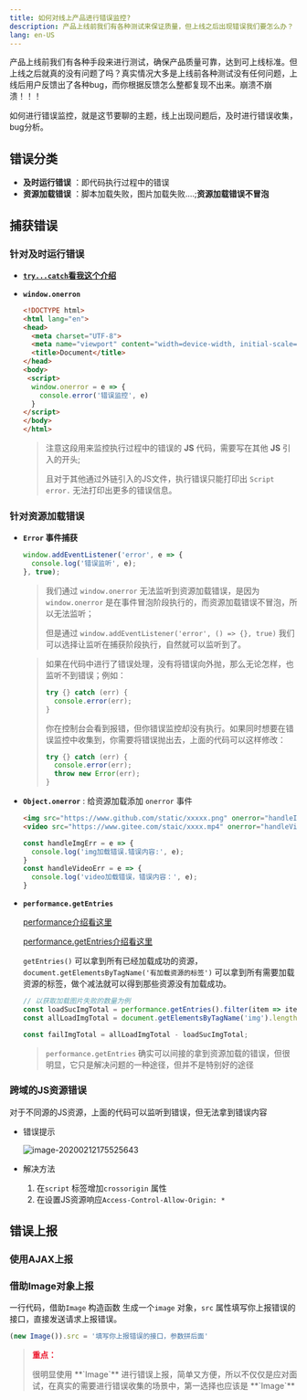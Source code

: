 ```yaml
---
title: 如何对线上产品进行错误监控?
description: 产品上线前我们有各种测试来保证质量，但上线之后出现错误我们要怎么办？
lang: en-US
---
```


产品上线前我们有各种手段来进行测试，确保产品质量可靠，达到可上线标准。但上线之后就真的没有问题了吗？真实情况大多是上线前各种测试没有任何问题，上线后用户反馈出了各种bug，而你根据反馈怎么整都复现不出来。崩溃不崩溃！！！

如何进行错误监控，就是这节要聊的主题，线上出现问题后，及时进行错误收集，bug分析。

## 错误分类

- **及时运行错误** ：即代码执行过程中的错误
- **资源加载错误** ：脚本加载失败，图片加载失败....;**资源加载错误不冒泡**

## 捕获错误

### 针对及时运行错误

- **[`try...catch`看我这个介绍](../es2015/语句和声明.html#try-catch)**

- **`window.onerron`**

  ```html
  <!DOCTYPE html>
  <html lang="en">
  <head>
    <meta charset="UTF-8">
    <meta name="viewport" content="width=device-width, initial-scale=1.0">
    <title>Document</title>
  </head>
  <body>
   <script>
    window.onerror = e => {
      console.error('错误监控', e)
    }
  </script>
  </body>
  </html>
  ```

  > 注意这段用来监控执行过程中的错误的 **JS** 代码，需要写在其他 **JS** 引入的开头;
  >
  > 且对于其他通过外链引入的JS文件，执行错误只能打印出 `Script error.` 无法打印出更多的错误信息。 

### 针对资源加载错误

- **`Error` 事件捕获**

  ```js
  window.addEventListener('error', e => {
    console.log('错误监听', e);
  }, true);
  ```

  > 我们通过 `window.onerror` 无法监听到资源加载错误，是因为 `window.onerror` 是在事件冒泡阶段执行的，而资源加载错误不冒泡，所以无法监听；
  >
  > 但是通过 `window.addEventListener('error', () => {}, true)` 我们可以选择让监听在捕获阶段执行，自然就可以监听到了。

  > 如果在代码中进行了错误处理，没有将错误向外抛，那么无论怎样，也监听不到错误；例如：
  >
  > ```js
  > try {} catch (err) {
  >   console.error(err);
  > }
  > ```
  >
  > 你在控制台会看到报错，但你错误监控却没有执行。如果同时想要在错误监控中收集到，你需要将错误抛出去，上面的代码可以这样修改：
  >
  > ```js
  > try {} catch (err) {
  >   console.error(err);
  >   throw new Error(err);
  > }
  > ```

- **`Object.onerror`** : 给资源加载添加 `onerror` 事件

  ```html
  <img src="https://www.github.com/static/xxxxx.png" onerror="handleImgErr()" alt="" srcset="">
  <video src="https://www.gitee.com/staic/xxxx.mp4" onerror="handleVideoErr()"></video>
  ```

  ```js
  const handleImgErr = e => {
    console.log('img加载错误.错误内容:', e);
  }
  const handleVideoErr = e => {
    console.log('video加载错误，错误内容：', e);
  }
  ```

- **`performance.getEntries`** 

  [performance介绍看这里](https://developer.mozilla.org/zh-CN/docs/Web/API/Performance)

  [performance.getEntries介绍看这里](https://developer.mozilla.org/zh-CN/docs/Web/API/Performance/getEntries)

  `getEntries()` 可以拿到所有已经加载成功的资源，`document.getElementsByTagName('有加载资源的标签')` 可以拿到所有需要加载资源的标签，做个减法就可以得到那些资源没有加载成功。

  ```js
  // 以获取加载图片失败的数量为例
  const loadSucImgTotal = performance.getEntries().filter(item => item.initiatorType === 'img').length;
  const allLoadImgTotal = document.getElementsByTagName('img').length;
  
  const failImgTotal = allLoadImgTotal - loadSucImgTotal;
  ```

  > `performance.getEntries` 确实可以间接的拿到资源加载的错误，但很明显，它只是解决问题的一种途径，但并不是特别好的途径

### 跨域的JS资源错误

对于不同源的JS资源，上面的代码可以监听到错误，但无法拿到错误内容

- 错误提示

  ![image-20200212175525643](https://static.jindll.com/notes%2Fimage-20200212175525643.png)

- 解决方法
  1. 在`script` 标签增加`crossorigin` 属性
  2. 在设置JS资源响应`Access-Control-Allow-Origin: *`

## 错误上报

### 使用AJAX上报

### 借助Image对象上报

一行代码，借助`Image` 构造函数 生成一个`image` 对象，`src` 属性填写你上报错误的接口，直接发送请求上报错误。

```js
(new Image()).src = '填写你上报错误的接口，参数拼后面'
```

> <p style="color: #ec182e;font-weight: 700;">重点：</p>
>很明显使用 **`Image`** 进行错误上报，简单又方便，所以不仅仅是应对面试，在真实的需要进行错误收集的场景中，第一选择也应该是 **`Image`** 

